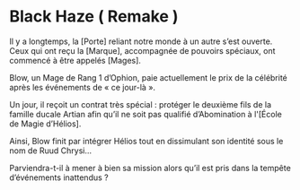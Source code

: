 # Black Haze ( Remake )
Il y a longtemps, la [Porte] reliant notre monde à un autre s’est ouverte. Ceux qui ont reçu la [Marque], accompagnée de pouvoirs spéciaux, ont commencé à être appelés [Mages].

Blow, un Mage de Rang 1 d’Ophion, paie actuellement le prix de la célébrité après les événements de « ce jour-là ».

Un jour, il reçoit un contrat très spécial : protéger le deuxième fils de la famille ducale Artian afin qu’il ne soit pas qualifié d’Abomination à l'[École de Magie d’Hélios].

Ainsi, Blow finit par intégrer Hélios tout en dissimulant son identité sous le nom de Ruud Chrysi…

Parviendra-t-il à mener à bien sa mission alors qu’il est pris dans la tempête d’événements inattendus ?